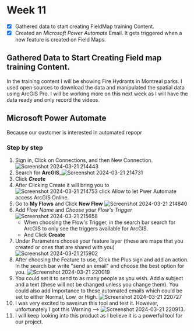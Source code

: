 # Week 11
- [x] Gathered data to start creating FieldMap training Content.
- [x] Created an _Microsoft Power Automate_ Email. It gets triggered when a new feature is created on Field Maps.

## Gathered Data to Start Creating Field map training Content.
In the training content I will be showing Fire Hydrants in Montreal parks. I used open sources to download the data and manipulated the spatial data using ArcGIS Pro. I will be working more on this next week as I will have the data ready and only record the videos.

## Microsoft Power Automate 
Because our customer is interested in automated repopr

### Step by step 
1. Sign in, Click on Connections, and then New Connection. ![Screenshot 2024-03-21 214443](https://github.com/LilitMarkarian/geom99/assets/97748633/e5d5f3f2-9bf5-4edd-a0c5-995da7cff878)
2. Search for **ArcGIS**_![Screenshot 2024-03-21 214731](https://github.com/LilitMarkarian/geom99/assets/97748633/cde8e6a7-c90b-4c3e-b59e-30caac53024a)
3. Click **_Create_**
4. After Clicking Create it will bring you to ![Screenshot 2024-03-21 214753](https://github.com/LilitMarkarian/geom99/assets/97748633/fe4bfb6b-d0fd-4543-b2e8-39a43d2db300) click Allow to let Pwer Automate access ArcGIS Online.
5. Go to **My Flows** and Click **New Flow** ![Screenshot 2024-03-21 214840](https://github.com/LilitMarkarian/geom99/assets/97748633/5ccdb175-6fc1-41df-bbc8-e14c287ca0e4)
6. Add _Flow Name_ and _Choose your Flow's Trigger_ ![Screenshot 2024-03-21 215658](https://github.com/LilitMarkarian/geom99/assets/97748633/23e8b9ff-a39d-4f71-8eee-fade12c4e551)
   - When choosing the Flow's Trigger, in the search bar search for ArcGIS to only see the triggers available for ArcGIS.
   - And Click **Create**
7. Under Parameters choose your feature layer (these are maps that you created or ones that are shared with you) ![Screenshot 2024-03-21 215902](https://github.com/LilitMarkarian/geom99/assets/97748633/76172f71-026d-44ee-9409-09ce3e65a34f)
8. After choosing the Feature to use, Click the Plus sign and add an action. In the search bar write "send an email" and choose the best option for you.
    ![Screenshot 2024-03-21 220019](https://github.com/LilitMarkarian/geom99/assets/97748633/d5da7e15-93a3-4395-b24e-a6617aaaea18)
10. You could set it to send to as many people as you wish. Add a subject and a text (these will not be changed unless you change them). You could also add Importance to these automated emails which could be set to either Normal, Low, or High. ![Screenshot 2024-03-21 220727](https://github.com/LilitMarkarian/geom99/assets/97748633/a5877c3f-7cb6-4558-9d63-bb42d22b988f)
11. I was very excited to save/run this tool and test it. However, unfortunately I got this Warning --> ![Screenshot 2024-03-21 220913](https://github.com/LilitMarkarian/geom99/assets/97748633/b85027b1-8aa7-4e6f-b5c1-8ffcca30c722).
12. I will keep looking into this product as I believe it is a powerful tool for our project.





